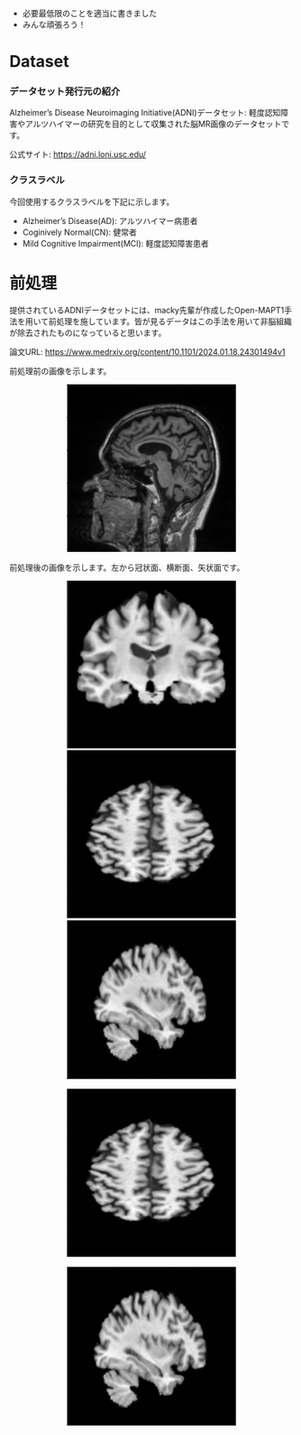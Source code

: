 - 必要最低限のことを適当に書きました
- みんな頑張ろう！

# Dataset 
### データセット発行元の紹介
Alzheimer’s Disease Neuroimaging Initiative(ADNI)データセット: 軽度認知障害やアルツハイマーの研究を目的として収集された脳MR画像のデータセットです。

公式サイト: https://adni.loni.usc.edu/

### クラスラベル
今回使用するクラスラベルを下記に示します。
- Alzheimer’s Disease(AD): アルツハイマー病患者
- Coginively Normal(CN): 健常者
- Mild Cognitive Impairment(MCI): 軽度認知障害患者

# 前処理
提供されているADNIデータセットには、macky先輩が作成したOpen-MAPT1手法を用いて前処理を施しています。皆が見るデータはこの手法を用いて非脳組織が除去されたものになっていると思います。

論文URL: https://www.medrxiv.org/content/10.1101/2024.01.18.24301494v1

前処理前の画像を示します。

<p align="center">
  <a href="./前処理前の画像.png">
    <img width="300px" src="./前処理前の画像.png" />
  </a>
</p>

前処理後の画像を示します。左から冠状面、横断面、矢状面です。
<p align="center">
  <a href="./冠状面.png">
    <img width="300px" src="./冠状面.png" /> <img width="300px" src="./横断面.png" /><img width="300px" src="./矢状面.png" />
  </a>
</p>

<p align="center">
  <a href="./横断面.png">
    <img width="300px" src="./横断面.png" />
  </a>
</p>

<p align="center">
  <a href="./矢状面.png">
    <img width="300px" src="./矢状面.png" />
  </a>
</p>

